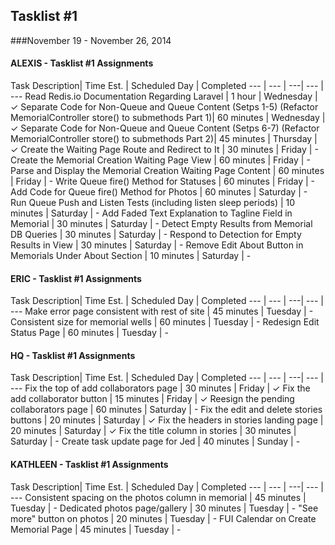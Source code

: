 ## Tasklist #1
###November 19 - November 26, 2014

#### ALEXIS - Tasklist #1 Assignments
Task Description| Time Est. | Scheduled Day | Completed
---   | ---   | ---| --- | ---
Read Redis.io Documentation Regarding Laravel | 1 hour | Wednesday | ✓
Separate Code for Non-Queue and Queue Content (Setps 1-5) (Refactor MemorialController store() to submethods Part 1)| 60 minutes | Wednesday | ✓
Separate Code for Non-Queue and Queue Content (Setps 6-7) (Refactor MemorialController store() to submethods Part 2)| 45 minutes | Thursday | ✓
Create the Waiting Page Route and Redirect to It | 30 minutes | Friday | -
Create the Memorial Creation Waiting Page View | 60 minutes | Friday | -
Parse and Display the Memorial Creation Waiting Page Content | 60 minutes | Friday | -
Write Queue fire() Method for Statuses | 60 minutes | Friday | -
Add Code for Queue fire() Method for Photos | 60 minutes | Saturday | -
Run Queue Push and Listen Tests (including listen sleep periods) | 10 minutes | Saturday | -
Add Faded Text Explanation to Tagline Field in Memorial | 30 minutes | Saturday | -
Detect Empty Results from Memorial DB Queries | 30 minutes | Saturday | -
Respond to Detection for Empty Results in View | 30 minutes | Saturday | -
Remove Edit About Button in Memorials Under About Section | 10 minutes | Saturday | -


#### ERIC - Tasklist #1 Assignments
Task Description| Time Est. | Scheduled Day | Completed
---   | ---   | ---| --- | ---
Make error page consistent with rest of site | 45 minutes | Tuesday | -
Consistent size for memorial wells | 60 minutes | Tuesday | -
Redesign Edit Status Page | 60 minutes | Tuesday | -



#### HQ - Tasklist #1 Assignments
Task Description| Time Est. | Scheduled Day | Completed
---   | ---   | ---| --- | ---
Fix the top of add collaborators page | 30 minutes | Friday | ✓
Fix the add collaborator button | 15 minutes | Friday | ✓
Reesign the pending collaborators page |  60 minutes | Saturday | -
Fix the edit and delete stories buttons | 20 minutes | Saturday | ✓
Fix the headers in stories landing page | 20 minutes | Saturday | ✓
Fix the title column in stories | 30 minutes | Saturday | -
Create task update page for Jed | 40 minutes | Sunday | -



#### KATHLEEN - Tasklist #1 Assignments
Task Description| Time Est. | Scheduled Day | Completed
---   | ---   | ---| --- | ---
Consistent spacing on the photos column in memorial | 45 minutes | Tuesday | -
Dedicated photos page/gallery | 30 minutes | Tuesday | -
"See more" button on photos | 20 minutes | Tuesday | -
FUI Calendar on Create Memorial Page | 45 minutes | Tuesday | -
